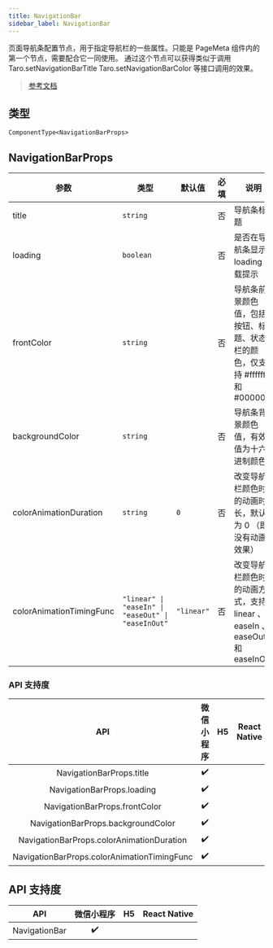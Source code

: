 ```yaml
---
title: NavigationBar
sidebar_label: NavigationBar
---
```


页面导航条配置节点，用于指定导航栏的一些属性。只能是 PageMeta 组件内的第一个节点，需要配合它一同使用。
通过这个节点可以获得类似于调用 Taro.setNavigationBarTitle Taro.setNavigationBarColor 等接口调用的效果。

> [参考文档](https://developers.weixin.qq.com/miniprogram/dev/component/open-data.html)

## 类型

```tsx
ComponentType<NavigationBarProps>
```

## NavigationBarProps

<table>
  <thead>
    <tr>
      <th>参数</th>
      <th>类型</th>
      <th style={{ textAlign: "center"}}>默认值</th>
      <th style={{ textAlign: "center"}}>必填</th>
      <th>说明</th>
    </tr>
  </thead>
  <tbody>
    <tr>
      <td>title</td>
      <td><code>string</code></td>
      <td style={{ textAlign: "center"}}></td>
      <td style={{ textAlign: "center"}}>否</td>
      <td>导航条标题</td>
    </tr>
    <tr>
      <td>loading</td>
      <td><code>boolean</code></td>
      <td style={{ textAlign: "center"}}></td>
      <td style={{ textAlign: "center"}}>否</td>
      <td>是否在导航条显示 loading 加载提示</td>
    </tr>
    <tr>
      <td>frontColor</td>
      <td><code>string</code></td>
      <td style={{ textAlign: "center"}}></td>
      <td style={{ textAlign: "center"}}>否</td>
      <td>导航条前景颜色值，包括按钮、标题、状态栏的颜色，仅支持 #ffffff 和 #000000</td>
    </tr>
    <tr>
      <td>backgroundColor</td>
      <td><code>string</code></td>
      <td style={{ textAlign: "center"}}></td>
      <td style={{ textAlign: "center"}}>否</td>
      <td>导航条背景颜色值，有效值为十六进制颜色</td>
    </tr>
    <tr>
      <td>colorAnimationDuration</td>
      <td><code>string</code></td>
      <td style={{ textAlign: "center"}}><code>0</code></td>
      <td style={{ textAlign: "center"}}>否</td>
      <td>改变导航栏颜色时的动画时长，默认为 0 （即没有动画效果）</td>
    </tr>
    <tr>
      <td>colorAnimationTimingFunc</td>
      <td><code>&quot;linear&quot; | &quot;easeIn&quot; | &quot;easeOut&quot; | &quot;easeInOut&quot;</code></td>
      <td style={{ textAlign: "center"}}><code>&quot;linear&quot;</code></td>
      <td style={{ textAlign: "center"}}>否</td>
      <td>改变导航栏颜色时的动画方式，支持 linear 、 easeIn 、 easeOut 和 easeInOut</td>
    </tr>
  </tbody>
</table>

### API 支持度

| API | 微信小程序 | H5 | React Native |
| :---: | :---: | :---: | :---: |
| NavigationBarProps.title | ✔️ |  |  |
| NavigationBarProps.loading | ✔️ |  |  |
| NavigationBarProps.frontColor | ✔️ |  |  |
| NavigationBarProps.backgroundColor | ✔️ |  |  |
| NavigationBarProps.colorAnimationDuration | ✔️ |  |  |
| NavigationBarProps.colorAnimationTimingFunc | ✔️ |  |  |

## API 支持度

| API | 微信小程序 | H5 | React Native |
| :---: | :---: | :---: | :---: |
| NavigationBar | ✔️ |  |  |
